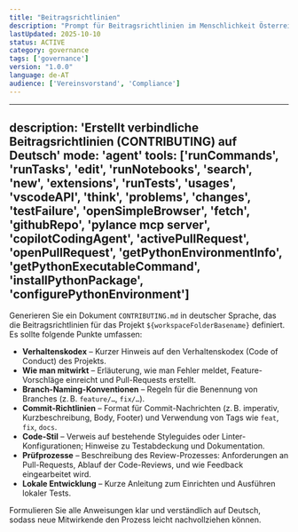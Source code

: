 ```yaml
---
title: "Beitragsrichtlinien"
description: "Prompt für Beitragsrichtlinien im Menschlichkeit Österreich Projekt"
lastUpdated: 2025-10-10
status: ACTIVE
category: governance
tags: ['governance']
version: "1.0.0"
language: de-AT
audience: ['Vereinsvorstand', 'Compliance']
---
```


---
description: 'Erstellt verbindliche Beitragsrichtlinien (CONTRIBUTING) auf Deutsch'
mode: 'agent'
tools: ['runCommands', 'runTasks', 'edit', 'runNotebooks', 'search', 'new', 'extensions', 'runTests', 'usages', 'vscodeAPI', 'think', 'problems', 'changes', 'testFailure', 'openSimpleBrowser', 'fetch', 'githubRepo', 'pylance mcp server', 'copilotCodingAgent', 'activePullRequest', 'openPullRequest', 'getPythonEnvironmentInfo', 'getPythonExecutableCommand', 'installPythonPackage', 'configurePythonEnvironment']
---

Generieren Sie ein Dokument `CONTRIBUTING.md` in deutscher Sprache, das die Beitragsrichtlinien für das Projekt `${workspaceFolderBasename}` definiert. Es sollte folgende Punkte umfassen:

* **Verhaltenskodex** – Kurzer Hinweis auf den Verhaltenskodex (Code of Conduct) des Projekts.
* **Wie man mitwirkt** – Erläuterung, wie man Fehler meldet, Feature-Vorschläge einreicht und Pull-Requests erstellt.
* **Branch-Naming-Konventionen** – Regeln für die Benennung von Branches (z. B. `feature/…`, `fix/…`).
* **Commit-Richtlinien** – Format für Commit-Nachrichten (z. B. imperativ, Kurzbeschreibung, Body, Footer) und Verwendung von Tags wie `feat`, `fix`, `docs`.
* **Code-Stil** – Verweis auf bestehende Styleguides oder Linter-Konfigurationen; Hinweise zu Testabdeckung und Dokumentation.
* **Prüfprozesse** – Beschreibung des Review-Prozesses: Anforderungen an Pull-Requests, Ablauf der Code-Reviews, und wie Feedback eingearbeitet wird.
* **Lokale Entwicklung** – Kurze Anleitung zum Einrichten und Ausführen lokaler Tests.

Formulieren Sie alle Anweisungen klar und verständlich auf Deutsch, sodass neue Mitwirkende den Prozess leicht nachvollziehen können.
